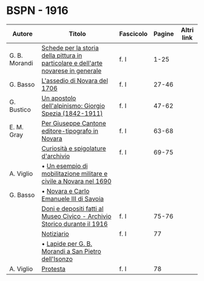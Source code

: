 # BSPN - 1916

| Autore        | Titolo                                                                                                                                  | Fascicolo | Pagine | Altri link |
|---------------|-----------------------------------------------------------------------------------------------------------------------------------------|-----------|--------|------------|
| G. B. Morandi | [Schede per la storia della pittura in particolare e dell'arte novarese in generale](https://en.calameo.com/read/007260735198e854caa54) | f. I      | 1-25   |            |
| G. Basso      | [L'assedio di Novara del 1706](https://en.calameo.com/read/007260735198e854caa54)                                                       | f. I      | 27-46  |            |
| G. Bustico    | [Un apostolo dell'alpinismo: Giorgio Spezia (1842-1911)](https://en.calameo.com/read/007260735198e854caa54)                             | f. I      | 47-62  |            |
| E. M. Gray    | [Per Giuseppe Cantone editore-tipografo in Novara](https://en.calameo.com/read/007260735198e854caa54)                                   | f. I      | 63-68  |            |
|               | [Curiosità e spigolature d'archivio](https://en.calameo.com/read/007260735198e854caa54)                                                 | f. I      | 69-75  |            |
| A. Viglio     | • [Un esempio di mobilitazione militare e civile a Novara nel 1690](https://en.calameo.com/read/007260735198e854caa54)                  |           |        |            |
| G. Basso      | • [Novara e Carlo Emanuele III di Savoia](https://en.calameo.com/read/007260735198e854caa54)                                            |           |        |            |
|               | [Doni e depositi fatti al Museo Civico - Archivio Storico durante il 1916](https://en.calameo.com/read/007260735198e854caa54)           | f. I      | 75-76  |            |
|               | [Notiziario](https://en.calameo.com/read/007260735198e854caa54)                                                                         | f. I      | 77     |            |
|               | • [Lapide per G. B. Morandi a San Pietro dell'Isonzo](https://en.calameo.com/read/007260735198e854caa54)                                |           |        |            |
| A. Viglio     | [Protesta](https://en.calameo.com/read/007260735198e854caa54)                                                                           | f. I      | 78     |            |
